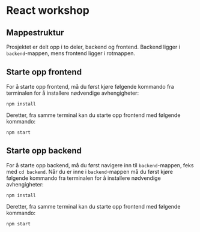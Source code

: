 # React workshop

## Mappestruktur

Prosjektet er delt opp i to deler, backend og frontend. Backend ligger i `backend`-mappen, mens frontend ligger i rotmappen.

## Starte opp frontend
For å starte opp frontend, må du først kjøre følgende kommando fra terminalen for å installere nødvendige avhengigheter:

```
npm install
```

Deretter, fra samme terminal kan du starte opp frontend med følgende kommando:
```
npm start
```

## Starte opp backend
For å starte opp backend, må du først navigere inn til `backend`-mappen, feks med `cd backend`. Når du er inne i `backend`-mappen må du først kjøre følgende kommando fra terminalen for å installere nødvendige avhengigheter:

```
npm install
```

Deretter, fra samme terminal kan du starte opp frontend med følgende kommando:
```
npm start
```